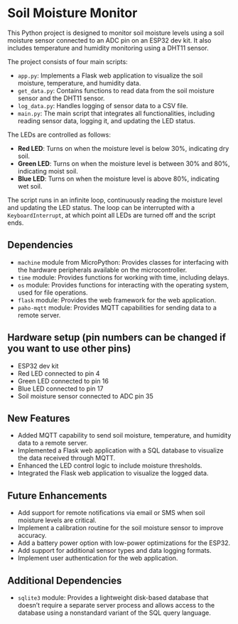 # Soil Moisture Monitor

This Python project is designed to monitor soil moisture levels using a soil moisture sensor connected to an ADC pin on an ESP32 dev kit. It also includes temperature and humidity monitoring using a DHT11 sensor.

The project consists of four main scripts:
- `app.py`: Implements a Flask web application to visualize the soil moisture, temperature, and humidity data.
- `get_data.py`: Contains functions to read data from the soil moisture sensor and the DHT11 sensor.
- `log_data.py`: Handles logging of sensor data to a CSV file.
- `main.py`: The main script that integrates all functionalities, including reading sensor data, logging it, and updating the LED status.

The LEDs are controlled as follows:
- **Red LED**: Turns on when the moisture level is below 30%, indicating dry soil.
- **Green LED**: Turns on when the moisture level is between 30% and 80%, indicating moist soil.
- **Blue LED**: Turns on when the moisture level is above 80%, indicating wet soil.

The script runs in an infinite loop, continuously reading the moisture level and updating the LED status. The loop can be interrupted with a `KeyboardInterrupt`, at which point all LEDs are turned off and the script ends.

## Dependencies
- `machine` module from MicroPython: Provides classes for interfacing with the hardware peripherals available on the microcontroller.
- `time` module: Provides functions for working with time, including delays.
- `os` module: Provides functions for interacting with the operating system, used for file operations.
- `flask` module: Provides the web framework for the web application.
- `paho-mqtt` module: Provides MQTT capabilities for sending data to a remote server.

## Hardware setup (pin numbers can be changed if you want to use other pins)
- ESP32 dev kit
- Red LED connected to pin 4
- Green LED connected to pin 16
- Blue LED connected to pin 17
- Soil moisture sensor connected to ADC pin 35

## New Features
- Added MQTT capability to send soil moisture, temperature, and humidity data to a remote server.
- Implemented a Flask web application with a SQL database to visualize the data received through MQTT.
- Enhanced the LED control logic to include moisture thresholds.
- Integrated the Flask web application to visualize the logged data.

## Future Enhancements
- Add support for remote notifications via email or SMS when soil moisture levels are critical.
- Implement a calibration routine for the soil moisture sensor to improve accuracy.
- Add a battery power option with low-power optimizations for the ESP32.
- Add support for additional sensor types and data logging formats.
- Implement user authentication for the web application.

## Additional Dependencies
- `sqlite3` module: Provides a lightweight disk-based database that doesn’t require a separate server process and allows access to the database using a nonstandard variant of the SQL query language.